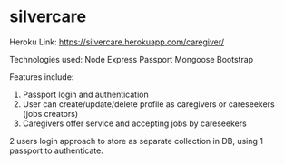 # silvercare

Heroku Link:
https://silvercare.herokuapp.com/caregiver/

Technologies used:
Node
Express
Passport
Mongoose
Bootstrap

Features include:
1) Passport login and authentication
2) User can create/update/delete profile as caregivers or careseekers (jobs creators)
3) Caregivers offer service and accepting jobs by careseekers

2 users login approach to store as separate collection in DB, using 1 passport to authenticate.

